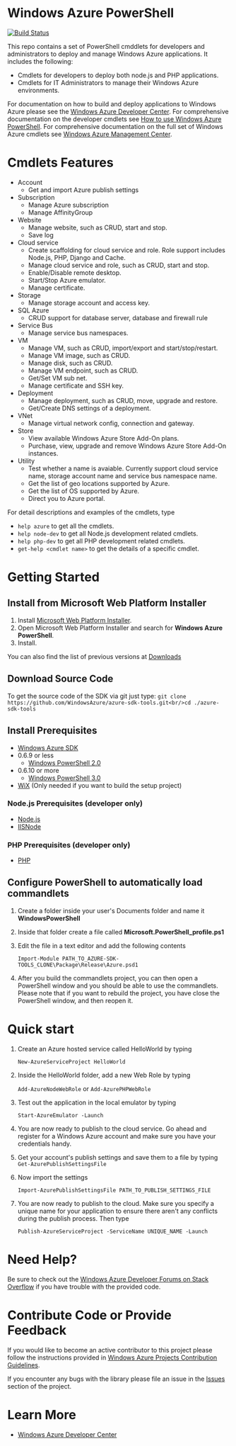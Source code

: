 # Windows Azure PowerShell
[![Build Status](http://azuresdkci.cloudapp.net:80/job/azure-sdk-tools%20dev%20win2k8/badge/icon)](http://azuresdkci.cloudapp.net:80/job/azure-sdk-tools%20dev%20win2k8/)

This repo contains a set of PowerShell cmddlets for developers and administrators to deploy and manage 
Windows Azure applications. It includes the following:

* Cmdlets for developers to deploy both node.js and PHP applications.
* Cmdlets for IT Administrators to manage their Windows Azure environments.

For documentation on how to build and deploy applications to Windows Azure please see the [Windows Azure Developer Center](http://www.windowsazure.com/en-us/develop). For comprehensive documentation on the developer cmdlets see [How to use Windows Azure PowerShell](http://www.windowsazure.com/en-us/develop/nodejs/how-to-guides/powershell-cmdlets/). For comprehensive documentation on the full set of Windows Azure cmdlets see [Windows Azure Management Center](http://go.microsoft.com/fwlink/?linkID=254459&clcid=0x409).

# Cmdlets Features

* Account
  * Get and import Azure publish settings
* Subscription
  * Manage Azure subscription
  * Manage AffinityGroup
* Website
  * Manage website, such as CRUD, start and stop.
  * Save log
* Cloud service
  * Create scaffolding for cloud service and role. Role support includes Node.js, PHP, Django and Cache.
  * Manage cloud service and role, such as CRUD, start and stop.
  * Enable/Disable remote desktop.
  * Start/Stop Azure emulator.
  * Manage certificate.
* Storage
  * Manage storage account and access key.
* SQL Azure
  * CRUD support for database server, database and firewall rule
* Service Bus
  * Manage service bus namespaces.
* VM
  * Manage VM, such as CRUD, import/export and start/stop/restart.
  * Manage VM image, such as CRUD.
  * Manage disk, such as CRUD.
  * Manage VM endpoint, such as CRUD.
  * Get/Set VM sub net.
  * Manage certificate and SSH key.
* Deployment
  * Manage deployment, such as CRUD, move, upgrade and restore.
  * Get/Create DNS settings of a deployment.
* VNet
  * Manage virtual network config, connection and gateway.
* Store
  * View available Windows Azure Store Add-On plans.
  * Purchase, view, upgrade and remove Windows Azure Store Add-On instances.
* Utility
  * Test whether a name is avaiable. Currently support cloud service name, storage account name and service bus namespace name.
  * Get the list of geo locations supported by Azure.
  * Get the list of OS supported by Azure.
  * Direct you to Azure portal.

For detail descriptions and examples of the cmdlets, type
* ```help azure``` to get all the cmdlets.
* ```help node-dev``` to get all Node.js development related cmdlets.
* ```help php-dev``` to get all PHP development related cmdlets.
* ```get-help <cmdlet name>``` to get the details of a specific cmdlet.

# Getting Started

## Install from Microsoft Web Platform Installer

1. Install [Microsoft Web Platform Installer](http://www.microsoft.com/web/downloads/platform.aspx).
2. Open Microsoft Web Platform Installer and search for __Windows Azure PowerShell__.
3. Install.

You can also find the list of previous versions at [Downloads](https://github.com/WindowsAzure/azure-sdk-tools/wiki/Downloads)

## Download Source Code

To get the source code of the SDK via git just type:
```git clone https://github.com/WindowsAzure/azure-sdk-tools.git<br/>cd ./azure-sdk-tools```

## Install Prerequisites

* [Windows Azure SDK](http://www.microsoft.com/windowsazure/sdk/)
* 0.6.9 or less
  * [Windows PowerShell 2.0](http://technet.microsoft.com/en-us/scriptcenter/dd742419)
* 0.6.10 or more
  * [Windows PowerShell 3.0](http://www.microsoft.com/en-us/download/details.aspx?id=34595)
* [WiX](http://wix.sourceforge.net/) (Only needed if you want to build the setup project)

### Node.js Prerequisites (developer only)

* [Node.js](http://nodejs.org/)
* [IISNode](https://github.com/tjanczuk/iisnode)

### PHP Prerequisites (developer only)

* [PHP](http://php.iis.net/)

## Configure PowerShell to automatically load commandlets

1. Create a folder inside your user's Documents folder and name it __WindowsPowerShell__

2. Inside that folder create a file called __Microsoft.PowerShell_profile.ps1__

3. Edit the file in a text editor and add the following contents

   ```Import-Module PATH_TO_AZURE-SDK-TOOLS_CLONE\Package\Release\Azure.psd1```

4. After you build the commandlets project, you can then open a PowerShell window and you should be able to use the commandlets. Please note that if you want to rebuild the project, you have close the PowerShell window, and then reopen it.

# Quick start

1. Create an Azure hosted service called HelloWorld by typing

   ```New-AzureServiceProject HelloWorld```

2. Inside the HelloWorld folder, add a new Web Role by typing

   ```Add-AzureNodeWebRole``` or ```Add-AzurePHPWebRole```

3. Test out the application in the local emulator by typing

   ```Start-AzureEmulator -Launch```

4. You are now ready to publish to the cloud service. Go ahead and register for a Windows Azure account and make sure you have your credentials handy.

5. Get your account's publish settings and save them to a file by typing ```Get-AzurePublishSettingsFile```

6. Now import the settings

   ```Import-AzurePublishSettingsFile PATH_TO_PUBLISH_SETTINGS_FILE```

7. You are now ready to publish to the cloud. Make sure you specify a unique name for your application to ensure there aren't any conflicts during the publish process. Then type

   ```Publish-AzureServiceProject -ServiceName UNIQUE_NAME -Launch```

# Need Help?

Be sure to check out the [Windows Azure Developer Forums on Stack Overflow](http://go.microsoft.com/fwlink/?LinkId=234489) if you have trouble with the provided code.

# Contribute Code or Provide Feedback

If you would like to become an active contributor to this project please follow the instructions provided in [Windows Azure Projects Contribution Guidelines](http://windowsazure.github.com/guidelines.html).

If you encounter any bugs with the library please file an issue in the [Issues](https://github.com/WindowsAzure/azure-sdk-tools/issues) section of the project.

# Learn More

* [Windows Azure Developer Center](http://www.windowsazure.com/en-us/develop)
